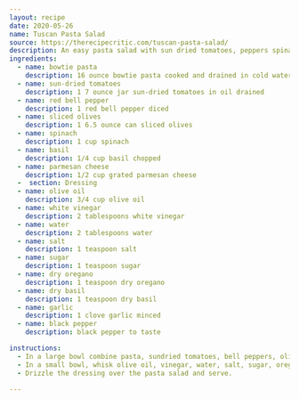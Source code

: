 ```yaml
---
layout: recipe
date: 2020-05-26
name: Tuscan Pasta Salad
source: https://therecipecritic.com/tuscan-pasta-salad/
description: An easy pasta salad with sun dried tomatoes, peppers spinach, and olives tossed in a tangy dressing.
ingredients:
  - name: bowtie pasta
    description: 16 ounce bowtie pasta cooked and drained in cold water
  - name: sun-dried tomatoes
    description: 1 7 ounce jar sun-dried tomatoes in oil drained
  - name: red bell pepper
    description: 1 red bell pepper diced
  - name: sliced olives
    description: 1 6.5 ounce can sliced olives
  - name: spinach
    description: 1 cup spinach
  - name: basil
    description: 1/4 cup basil chopped
  - name: parmesan cheese
    description: 1/2 cup grated parmesan cheese
  -  section: Dressing
  - name: olive oil
    description: 3/4 cup olive oil
  - name: white vinegar
    description: 2 tablespoons white vinegar
  - name: water
    description: 2 tablespoons water
  - name: salt
    description: 1 teaspoon salt
  - name: sugar
    description: 1 teaspoon sugar
  - name: dry oregano
    description: 1 teaspoon dry oregano
  - name: dry basil
    description: 1 teaspoon dry basil
  - name: garlic
    description: 1 clove garlic minced
  - name: black pepper
    description: black pepper to taste

instructions:
  - In a large bowl combine pasta, sundried tomatoes, bell peppers, olives, spinach, basil, and parmesan cheese. Toss until combined.
  - In a small bowl, whisk olive oil, vinegar, water, salt, sugar, oregano, basil, garlic, and salt and pepper.
  - Drizzle the dressing over the pasta salad and serve.

---
```


